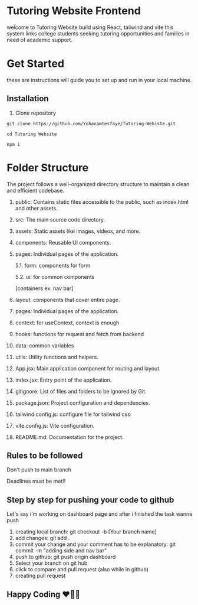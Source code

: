 # Tutoring Website Frontend

welcome to Tutoring Website build using React, tailwind and vite this system links college students seeking tutoring opportunities and families in need of academic support.

# Get Started
 
 these are instructions will guide you to set up and run in your local machine.
 ## Installation
   1. Clone repository


    git clone https://github.com/Yohanamtesfaye/Tutoring-Webiste.git
    
    cd Tutoring Website

    npm i
# Folder Structure
The project follows a well-organized directory structure to maintain a clean and efficient codebase.

1. public: Contains static files accessible to the public, such as index.html and other assets.

2. src: The main source code directory.

3. assets: Static assets like images, videos, and more.

4. components: Reusable UI components.

5. pages: Individual pages of the application.

    5.1. form: components for form

    5.2. ui: for common components

   [containers ex. nav bar]

6. layout: components that cover entire page.

7. pages: Individual pages of the application.

8. context: for useContext, context is enough

9. hooks: functions for request and fetch from backend

10. data: common variables

11. utils: Utility functions and helpers.

12. App.jsx: Main application component for routing and layout.

13. index.jsx: Entry point of the application.

14. gitignore: List of files and folders to be ignored by Git.

15. package.json: Project configuration and dependencies.

16. tailwind.config.js: configure file for tailwind css

17. vite.config.js: Vite configuration.

18. README.md: Documentation for the project.

## Rules to be followed
Don't push to main branch

Deadlines must be met!!
## Step by step for pushing your code to github
Let's say i'm working on dashboard page and after i finished the task wanna push

1. creating local branch: git checkout -b [Your branch name]
2. add changes: git add .
3. commit your change and your comment has to be explanatory: git commit -m "adding side and nav bar"
4. push to github:  git push origin dashboard
5. Select your branch on git hub
6. click to compare and pull request (also while in github)
7. creating pull request
## Happy Coding ❤🧡💛
